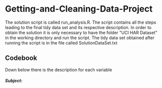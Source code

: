 # Getting-and-Cleaning-Data-Project

The solution script is called run_analysis.R. The script contains all the steps leading to the final tidy data set and its respective description.
In order to obtain the solution it is only necessary to have the folder "UCI HAR Dataset" in the working directory and run the script.
The tidy data set obtained after running the script is in the file called SolutionDataSet.txt

## Codebook

Down below there is the description for each variable

##### Subject: 

